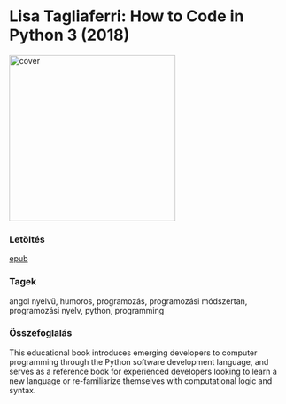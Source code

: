 # <a name="id_5">Lisa Tagliaferri: How to Code in Python 3 (2018)</a>
<img src="https://github.com/BercziSandor/calibre_lib/raw/main/Lisa%20Tagliaferri/How%20to%20Code%20in%20Python%203%20%285%29/cover.jpg" alt="cover" width="300"/>

### Letöltés
[epub](https://github.com/BercziSandor/calibre_lib/raw/main/Lisa%20Tagliaferri/How%20to%20Code%20in%20Python%203%20%285%29/How%20to%20Code%20in%20Python%203%20-%20Lisa%20Tagliaferri.epub)

### Tagek
angol nyelvű, humoros, programozás, programozási módszertan, programozási nyelv, python, programming

### Összefoglalás
<div>
<p>This educational book introduces emerging developers to computer programming through the Python software development language, and serves as a reference book for experienced developers looking to learn a new language or re-familiarize themselves with computational logic and syntax.</p></div>


